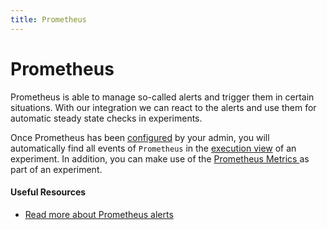 ```yaml
---
title: Prometheus
---
```


# Prometheus

Prometheus is able to manage so-called alerts and trigger them in certain situations. With our integration we can react to the alerts and use them for automatic steady state checks in experiments.

Once Prometheus has been [configured](../../install-and-configure/configure-monitoring/prometheus.md) by your admin, you will automatically find all events of `Prometheus` in the [execution view](../../use-steadybit/experiments/#run) of an experiment. In addition, you can make use of the [Prometheus Metrics ](../../use-steadybit/actions/prometheus.md)as part of an experiment.

#### Useful Resources

* [Read more about Prometheus alerts](https://prometheus.io/docs/alerting/overview/)
